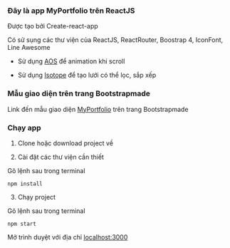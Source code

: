 ### Đây là app MyPortfolio trên ReactJS

Được tạo bởi Create-react-app

Có sử sụng các thư viện của ReactJS, ReactRouter, Boostrap 4, IconFont, Line Awesome

- Sử dụng [AOS](https://github.com/michalsnik/aos) để animation khi scroll 

- Sử dụng [Isotope](https://github.com/metafizzy/isotope) để tạo lưới có thể lọc, sắp xếp 

### Mẫu giao diện trên trang Bootstrapmade

Link đến mẫu giao diện [MyPortfolio](https://bootstrapmade.com/myportfolio-bootstrap-portfolio-website-template/) trên trang Bootstrapmade

### Chạy app

1. Clone hoặc download project về

2. Cài đặt các thư viện cần thiết

Gõ lệnh sau trong terminal

    npm install

3. Chạy project

Gõ lệnh sau trong terminal

    npm start

Mở trình duyệt với địa chỉ [localhost:3000](http://localhost:3000)
